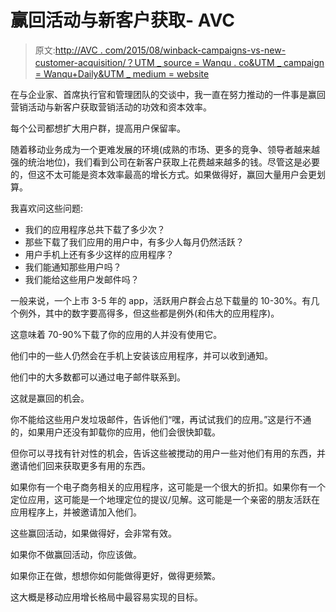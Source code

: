 # 赢回活动与新客户获取- AVC

> 原文:[http://AVC . com/2015/08/winback-campaigns-vs-new-customer-acquisition/？UTM _ source = Wanqu . co&UTM _ campaign = Wanqu+Daily&UTM _ medium = website](http://avc.com/2015/08/winback-campaigns-vs-new-customer-acquisition/?utm_source=wanqu.co&utm_campaign=Wanqu+Daily&utm_medium=website)

在与企业家、首席执行官和管理团队的交谈中，我一直在努力推动的一件事是赢回营销活动与新客户获取营销活动的功效和资本效率。

每个公司都想扩大用户群，提高用户保留率。

随着移动业务成为一个更难发展的环境(成熟的市场、更多的竞争、领导者越来越强的统治地位)，我们看到公司在新客户获取上花费越来越多的钱。尽管这是必要的，但这不太可能是资本效率最高的增长方式。如果做得好，赢回大量用户会更划算。

我喜欢问这些问题:

*   我们的应用程序总共下载了多少次？
*   那些下载了我们应用的用户中，有多少人每月仍然活跃？
*   用户手机上还有多少这样的应用程序？
*   我们能通知那些用户吗？
*   我们能给这些用户发邮件吗？

一般来说，一个上市 3-5 年的 app，活跃用户群会占总下载量的 10-30%。有几个例外，其中的数字要高得多，但这些都是例外(和伟大的应用程序)。

这意味着 70-90%下载了你的应用的人并没有使用它。

他们中的一些人仍然会在手机上安装该应用程序，并可以收到通知。

他们中的大多数都可以通过电子邮件联系到。

这就是赢回的机会。

你不能给这些用户发垃圾邮件，告诉他们“嘿，再试试我们的应用。”这是行不通的，如果用户还没有卸载你的应用，他们会很快卸载。

但你可以寻找有针对性的机会，告诉这些被搅动的用户一些对他们有用的东西，并邀请他们回来获取更多有用的东西。

如果你有一个电子商务相关的应用程序，这可能是一个很大的折扣。如果你有一个定位应用，这可能是一个地理定位的提议/见解。这可能是一个亲密的朋友活跃在应用程序上，并被邀请加入他们。

这些赢回活动，如果做得好，会非常有效。

如果你不做赢回活动，你应该做。

如果你正在做，想想你如何能做得更好，做得更频繁。

这大概是移动应用增长格局中最容易实现的目标。